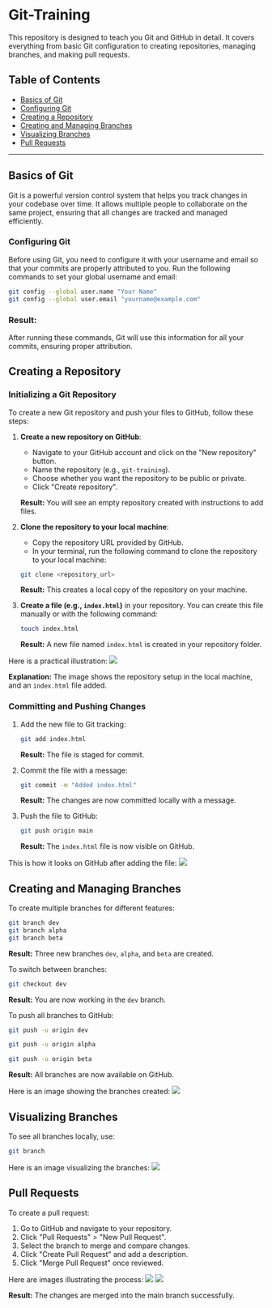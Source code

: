 # Git-Training

This repository is designed to teach you Git and GitHub in detail. It covers everything from basic Git configuration to creating repositories, managing branches, and making pull requests.

## Table of Contents

- [Basics of Git](#basics-of-git)
- [Configuring Git](#configuring-git)
- [Creating a Repository](#creating-a-repository)
- [Creating and Managing Branches](#creating-and-managing-branches)
- [Visualizing Branches](#visualizing-branches)
- [Pull Requests](#pull-requests)

---

## Basics of Git

Git is a powerful version control system that helps you track changes in your codebase over time. It allows multiple people to collaborate on the same project, ensuring that all changes are tracked and managed efficiently.

### Configuring Git

Before using Git, you need to configure it with your username and email so that your commits are properly attributed to you. Run the following commands to set your global username and email:

```bash
git config --global user.name "Your Name"
git config --global user.email "yourname@example.com"
```

### Result:

After running these commands, Git will use this information for all your commits, ensuring proper attribution.

## Creating a Repository

### Initializing a Git Repository

To create a new Git repository and push your files to GitHub, follow these steps:

1. **Create a new repository on GitHub**:

   - Navigate to your GitHub account and click on the "New repository" button.
   - Name the repository (e.g., `git-training`).
   - Choose whether you want the repository to be public or private.
   - Click "Create repository".

   **Result:** You will see an empty repository created with instructions to add files.

2. **Clone the repository to your local machine**:

   - Copy the repository URL provided by GitHub.
   - In your terminal, run the following command to clone the repository to your local machine:

   ```bash
   git clone <repository_url>
   ```

   **Result:** This creates a local copy of the repository on your machine.

3. **Create a file (e.g., `index.html`)** in your repository. You can create this file manually or with the following command:

   ```bash
   touch index.html
   ```

   **Result:** A new file named `index.html` is created in your repository folder.

Here is a practical illustration:
![](https://imgur.com/cTErh36.png)

**Explanation:** The image shows the repository setup in the local machine, and an `index.html` file added.

### Committing and Pushing Changes

1. Add the new file to Git tracking:

   ```bash
   git add index.html
   ```

   **Result:** The file is staged for commit.

2. Commit the file with a message:

   ```bash
   git commit -m "Added index.html"
   ```

   **Result:** The changes are now committed locally with a message.

3. Push the file to GitHub:

   ```bash
   git push origin main
   ```

   **Result:** The `index.html` file is now visible on GitHub.

This is how it looks on GitHub after adding the file:
![](https://imgur.com/9EUqDQP.png)

## Creating and Managing Branches

To create multiple branches for different features:

```bash
git branch dev
git branch alpha
git branch beta
```

**Result:** Three new branches `dev`, `alpha`, and `beta` are created.

To switch between branches:

```bash
git checkout dev
```

**Result:** You are now working in the `dev` branch.

To push all branches to GitHub:

```bash
git push -u origin dev
```

```bash
git push -u origin alpha
```

```bash
git push -u origin beta
```

**Result:** All branches are now available on GitHub.

Here is an image showing the branches created:
![](https://imgur.com/5DPjz0Z.png)

## Visualizing Branches

To see all branches locally, use:

```bash
git branch
```

Here is an image visualizing the branches:
![](https://imgur.com/gGgnF2o.png)

## Pull Requests

To create a pull request:

1. Go to GitHub and navigate to your repository.
2. Click "Pull Requests" > "New Pull Request".
3. Select the branch to merge and compare changes.
4. Click "Create Pull Request" and add a description.
5. Click "Merge Pull Request" once reviewed.

Here are images illustrating the process:
![](https://imgur.com/Ni0WyBq.png)
![](https://imgur.com/dFZ9wgJ.png)

**Result:** The changes are merged into the main branch successfully.
